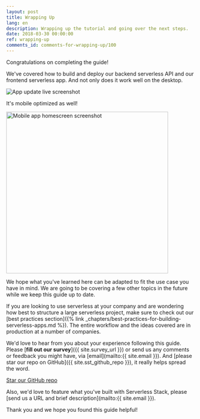 ```yaml
---
layout: post
title: Wrapping Up
lang: en
description: Wrapping up the tutorial and going over the next steps.
date: 2018-03-30 00:00:00
ref: wrapping-up
comments_id: comments-for-wrapping-up/100
---
```


Congratulations on completing the guide!

We've covered how to build and deploy our backend serverless API and our frontend serverless app. And not only does it work well on the desktop.

![App update live screenshot](/assets/app-update-live.png)

It's mobile optimized as well!

<img alt="Mobile app homescreen screenshot" src="/assets/mobile-app-homescreen.png" width="432" />

We hope what you've learned here can be adapted to fit the use case you have in mind. We are going to be covering a few other topics in the future while we keep this guide up to date.

If you are looking to use serverless at your company and are wondering how best to structure a large serverless project, make sure to check out our [best practices section]({% link _chapters/best-practices-for-building-serverless-apps.md %}). The entire workflow and the ideas covered are in production at a number of companies.

We'd love to hear from you about your experience following this guide. Please [**fill out our survey**]({{ site.survey_url }}) or send us any comments or feedback you might have, via [email](mailto:{{ site.email }}). And [please star our repo on GitHub]({{ site.sst_github_repo }}), it really helps spread the word.

<a class="button contact" href="{{ site.sst_github_repo }}" target="_blank">Star our GitHub repo</a>

Also, we'd love to feature what you've built with Serverless Stack, please [send us a URL and brief description](mailto:{{ site.email }}).

Thank you and we hope you found this guide helpful!
